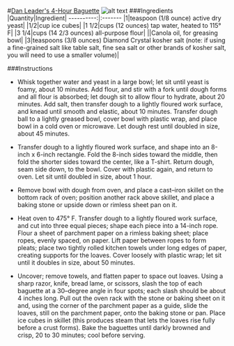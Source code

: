 #[Dan Leader's 4-Hour Baguette](http://food52.com/recipes/27433-dan-leader-s-4-hour-baguette)
![alt text](https://images.food52.com/fI64m-3aN33KtR34LVQGYpT5B0U=/753x502/3bae7f05-ba4c-4ede-8e1f-d3f112a46e76--2014-0218_genius_william-alexander-4-hour-baguette-745.jpg)
###Ingredients
|Quantity|Ingredient|
----------:|:-------
|1|teaspoon (1/8 ounce) active dry yeast|
|1/2|cup ice cubes|
|1 1/2|cups (12 ounces) tap water, heated to 115° F|
|3 1/4|cups (14 2/3 ounces) all-purpose flour|
||Canola oil, for greasing bowl|
|3|teaspoons (3/8 ounces) Diamond Crystal kosher salt (note: if using a fine-grained salt like table salt, fine sea salt or other brands of kosher salt, you will need to use a smaller volume)|

###Instructions

* Whisk together water and yeast in a large bowl; let sit until yeast is foamy, about 10 minutes. Add flour, and stir with a fork until dough forms and all flour is absorbed; let dough sit to allow flour to hydrate, about 20 minutes. Add salt, then transfer dough to a lightly floured work surface, and knead until smooth and elastic, about 10 minutes. Transfer dough ball to a lightly greased bowl, cover bowl with plastic wrap, and place bowl in a cold oven or microwave. Let dough rest until doubled in size, about 45 minutes.

* Transfer dough to a lightly floured work surface, and shape into an 8-inch x 6-inch rectangle. Fold the 8-inch sides toward the middle, then fold the shorter sides toward the center, like a T-shirt. Return dough, seam side down, to the bowl. Cover with plastic again, and return to oven. Let sit until doubled in size, about 1 hour.

* Remove bowl with dough from oven, and place a cast–iron skillet on the bottom rack of oven; position another rack above skillet, and place a baking stone or upside down or rimless sheet pan on it.

* Heat oven to 475° F. Transfer dough to a lightly floured work surface, and cut into three equal pieces; shape each piece into a 14-inch rope. Flour a sheet of parchment paper on a rimless baking sheet; place ropes, evenly spaced, on paper. Lift paper between ropes to form pleats; place two tightly rolled kitchen towels under long edges of paper, creating supports for the loaves. Cover loosely with plastic wrap; let sit until it doubles in size, about 50 minutes.

* Uncover; remove towels, and flatten paper to space out loaves. Using a sharp razor, knife, bread lame, or scissors, slash the top of each baguette at a 30–degree angle in four spots; each slash should be about 4 inches long. Pull out the oven rack with the stone or baking sheet on it and, using the corner of the parchment paper as a guide, slide the loaves, still on the parchment paper, onto the baking stone or pan. Place ice cubes in skillet (this produces steam that lets the loaves rise fully before a crust forms). Bake the baguettes until darkly browned and crisp, 20 to 30 minutes; cool before serving.